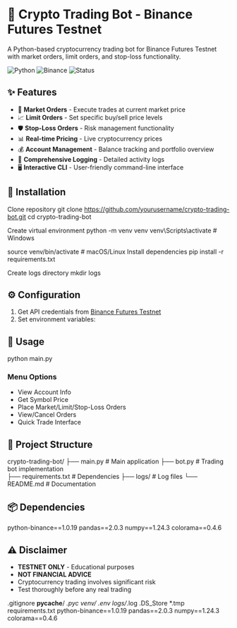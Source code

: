 # 🚀 Crypto Trading Bot - Binance Futures Testnet

A Python-based cryptocurrency trading bot for Binance Futures Testnet with market orders, limit orders, and stop-loss functionality.

![Python](https://img.shields.io/badge/python-v3.8+-blue.svg)
![Binance](https://img.shields.io/badge/Binance-Futures%20Testnet-yellow.svg)
![Status](https://img.shields.io/badge/status-Active-brightgreen.svg)

## ✨ Features

- 🛒 **Market Orders** - Execute trades at current market price
- 📈 **Limit Orders** - Set specific buy/sell price levels  
- 🛡️ **Stop-Loss Orders** - Risk management functionality
- 📊 **Real-time Pricing** - Live cryptocurrency prices
- 💰 **Account Management** - Balance tracking and portfolio overview
- 📝 **Comprehensive Logging** - Detailed activity logs
- 🖥️ **Interactive CLI** - User-friendly command-line interface

## 🔧 Installation
Clone repository
git clone https://github.com/yourusername/crypto-trading-bot.git
cd crypto-trading-bot

Create virtual environment
python -m venv venv
venv\Scripts\activate # Windows

source venv/bin/activate # macOS/Linux
Install dependencies
pip install -r requirements.txt

Create logs directory
mkdir logs
## ⚙️ Configuration

1. Get API credentials from [Binance Futures Testnet](https://testnet.binancefuture.com)
2. Set environment variables:
## 🚀 Usage
python main.py
### Menu Options
- View Account Info
- Get Symbol Price  
- Place Market/Limit/Stop-Loss Orders
- View/Cancel Orders
- Quick Trade Interface

## 📁 Project Structure
crypto-trading-bot/
├── main.py                    # Main application
├── bot.py                     # Trading bot implementation  
├── requirements.txt           # Dependencies
├── logs/                      # Log files
└── README.md                  # Documentation

## 📦 Dependencies

python-binance==1.0.19
pandas==2.0.3
numpy==1.24.3
colorama==0.4.6

## ⚠️ Disclaimer

- **TESTNET ONLY** - Educational purposes
- **NOT FINANCIAL ADVICE** 
- Cryptocurrency trading involves significant risk
- Test thoroughly before any real trading

.gitignore
__pycache__/
*.pyc
venv/
.env
logs/*.log
.DS_Store
*.tmp
requirements.txt
python-binance==1.0.19
pandas==2.0.3
numpy==1.24.3
colorama==0.4.6

